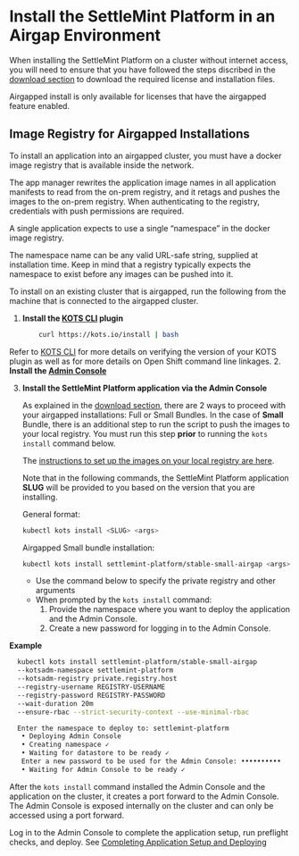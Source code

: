 # Install the SettleMint Platform in an Airgap Environment

When installing the SettleMint Platform on a cluster without internet access, you will need to ensure that you have
followed the steps discribed in the [download section](../download/download-airgap.md) to download the required license and installation files.

Airgapped install is only available for licenses that have the airgapped feature enabled.

## Image Registry for Airgapped Installations

To install an application into an airgapped cluster, you must have a docker image registry that is available inside the
network.

The app manager rewrites the application image names in all application manifests to read from the on-prem registry, and
it retags and pushes the images to the on-prem registry. When authenticating to the registry, credentials with push
permissions are required.

A single application expects to use a single “namespace” in the docker image registry.

The namespace name can be any valid URL-safe string, supplied at installation time. Keep in mind that a registry
typically expects the namespace to exist before any images can be pushed into it.

To install on an existing cluster that is airgapped, run the following from the machine that is connected to the
airgapped cluster.

1. **Install the [KOTS CLI](./install-kots.md) plugin**

   ```bash
       curl https://kots.io/install | bash
   ```

Refer to [KOTS CLI](./install-kots.md) for more details on verifying the version of your KOTS plugin as well as for more
details on Open Shift command line linkages. 2. **Install the [Admin Console](./install-kotsadm.md)**

3. **Install the SettleMint Platform application via the Admin Console**

   As explained in the [download section](../download/download-airgap.md),
   there are 2 ways to proceed with your airgapped installations: Full or Small Bundles. In the case of **Small**
   Bundle, there is an additional step to run the script to push the images to your local registry. You must run this step
   **prior** to running the `kots install` command below.

   The [instructions to set up the images on your local registry are here](./installer-pull-images.md).

   Note that in the following commands, the SettleMint Platform application **SLUG** will be provided to you based on
   the version that you are installing.

   General format:

   ```bash
   kubectl kots install <SLUG> <args>
   ```

   Airgapped Small bundle installation:

   ```bash
   kubectl kots install settlemint-platform/stable-small-airgap <args>
   ```

   - Use the command below to specify the private registry and other arguments
   - When prompted by the `kots install` command:
     1. Provide the namespace where you want to deploy the application and the Admin Console.
     2. Create a new password for logging in to the Admin Console.

**Example**

```bash
  kubectl kots install settlemint-platform/stable-small-airgap
  --kotsadm-namespace settlemint-platform
  --kotsadm-registry private.registry.host
  --registry-username REGISTRY-USERNAME
  --registry-password REGISTRY-PASSWORD
  --wait-duration 20m
  --ensure-rbac --strict-security-context --use-minimal-rbac

  Enter the namespace to deploy to: settlemint-platform
   • Deploying Admin Console
   • Creating namespace ✓
   • Waiting for datastore to be ready ✓
   Enter a new password to be used for the Admin Console: ••••••••••
   • Waiting for Admin Console to be ready ✓
```

After the `kots install` command installed the Admin Console and the application on the cluster, it creates a port
forward to the Admin Console. The Admin Console is exposed internally on the cluster and can only be accessed using a
port forward.

Log in to the Admin Console to complete the application setup, run preflight checks, and deploy.
See [Completing Application Setup and Deploying](../completing-setup-and-deploying.md)
